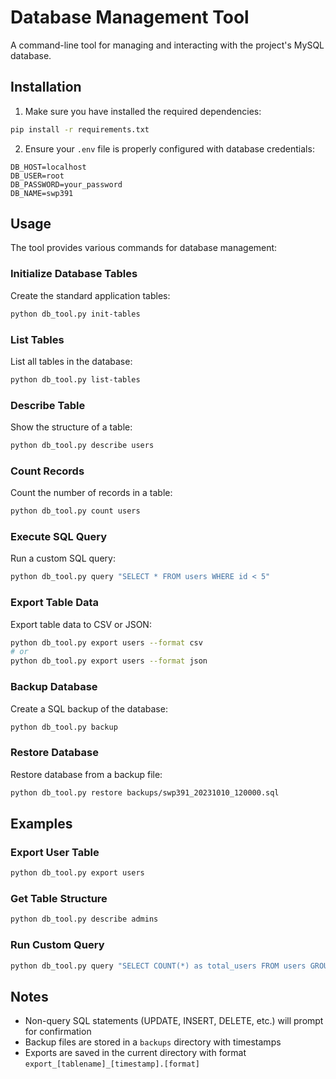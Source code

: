 # Database Management Tool

A command-line tool for managing and interacting with the project's MySQL database.

## Installation

1. Make sure you have installed the required dependencies:
```bash
pip install -r requirements.txt
```

2. Ensure your `.env` file is properly configured with database credentials:
```
DB_HOST=localhost
DB_USER=root
DB_PASSWORD=your_password
DB_NAME=swp391
```

## Usage

The tool provides various commands for database management:

### Initialize Database Tables
Create the standard application tables:
```bash
python db_tool.py init-tables
```

### List Tables
List all tables in the database:
```bash
python db_tool.py list-tables
```

### Describe Table
Show the structure of a table:
```bash
python db_tool.py describe users
```

### Count Records
Count the number of records in a table:
```bash
python db_tool.py count users
```

### Execute SQL Query
Run a custom SQL query:
```bash
python db_tool.py query "SELECT * FROM users WHERE id < 5"
```

### Export Table Data
Export table data to CSV or JSON:
```bash
python db_tool.py export users --format csv
# or
python db_tool.py export users --format json
```

### Backup Database
Create a SQL backup of the database:
```bash
python db_tool.py backup
```

### Restore Database
Restore database from a backup file:
```bash
python db_tool.py restore backups/swp391_20231010_120000.sql
```

## Examples

### Export User Table
```bash
python db_tool.py export users
```

### Get Table Structure
```bash
python db_tool.py describe admins
```

### Run Custom Query
```bash
python db_tool.py query "SELECT COUNT(*) as total_users FROM users GROUP BY DATE(created_at)"
```

## Notes

- Non-query SQL statements (UPDATE, INSERT, DELETE, etc.) will prompt for confirmation
- Backup files are stored in a `backups` directory with timestamps
- Exports are saved in the current directory with format `export_[tablename]_[timestamp].[format]` 